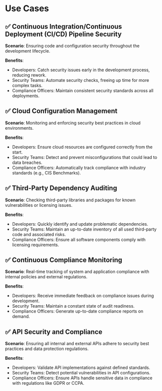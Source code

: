 # Use Cases

## ✅ Continuous Integration/Continuous Deployment (CI/CD) Pipeline Security

**Scenario**: Ensuring code and configuration security throughout the development lifecycle.

**Benefits**:
- Developers: Catch security issues early in the development process, reducing rework.
- Security Teams: Automate security checks, freeing up time for more complex tasks.
- Compliance Officers: Maintain consistent security standards across all deployments.

## ✅ Cloud Configuration Management

**Scenario**: Monitoring and enforcing security best practices in cloud environments.

**Benefits**:
- Developers: Ensure cloud resources are configured correctly from the start.
- Security Teams: Detect and prevent misconfigurations that could lead to data breaches.
- Compliance Officers: Automatically track compliance with industry standards (e.g., CIS Benchmarks).

## ✅ Third-Party Dependency Auditing

**Scenario**: Checking third-party libraries and packages for known vulnerabilities or licensing issues.

**Benefits**:
- Developers: Quickly identify and update problematic dependencies.
- Security Teams: Maintain an up-to-date inventory of all used third-party code and associated risks.
- Compliance Officers: Ensure all software components comply with licensing requirements.

## ✅ Continuous Compliance Monitoring

**Scenario**: Real-time tracking of system and application compliance with internal policies and external regulations.

**Benefits**:
- Developers: Receive immediate feedback on compliance issues during development.
- Security Teams: Maintain a constant state of audit readiness.
- Compliance Officers: Generate up-to-date compliance reports on demand.

## ✅ API Security and Compliance

**Scenario**: Ensuring all internal and external APIs adhere to security best practices and data protection regulations.

**Benefits**:
- Developers: Validate API implementations against defined standards.
- Security Teams: Detect potential vulnerabilities in API configurations.
- Compliance Officers: Ensure APIs handle sensitive data in compliance with regulations like GDPR or CCPA.
